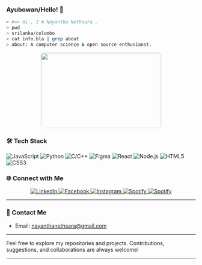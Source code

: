 ### Ayubowan/Hello! 👋

```bash
> #=> Hi , I'm Nayantha Nethsara ,
> pwd
> srilanka/colombo
> cat info.bla | grep about
> about: A computer science & open source enthusianst.
```

<p align="center">
  <img src = "https://media4.giphy.com/media/hq7O4BvUNmjLicWaST/giphy.gif?cid=ecf05e47pxsc80ubn0smax3q06ty9yb6z1l4bznk61o1gyf1&rid=giphy.gif&ct=g" width = "320" height = "200" style="border-radius:5px;"/>
    <!-- a href="https://github.com/anuraghazra/github-readme-stats"><img alt="mihinN's Top Languages" src="https://denvercoder1-github-readme-stats.vercel.app/api/top-langs/?username=mihinN&langs_count=20&layout=compact&theme=react&hide_border=true&bg_color=000000&title_color=F85D7F&icon_color=F8D866&hide=Jupyter%20Notebook,Roff" height="192px"/></a -->
  <br/>
</p>

### 🛠 Tech Stack

![JavaScript](https://img.shields.io/badge/-JavaScript-333333?style=for-the-badge&logo=javascript)
![Python](https://img.shields.io/badge/-Python-333333?style=for-the-badge&logo=python)
![C/C++](https://img.shields.io/badge/-C/C++-333333?style=for-the-badge&logo=c)
![Figma](https://img.shields.io/badge/-Figma-333333?style=for-the-badge&logo=figma)
![React](https://img.shields.io/badge/-React-333333?style=for-the-badge&logo=react)
![Node.js](https://img.shields.io/badge/-Node.js-333333?style=for-the-badge&logo=node.js)
![HTML5](https://img.shields.io/badge/-HTML5-333333?style=for-the-badge&logo=html5)
![CSS3](https://img.shields.io/badge/-CSS3-333333?style=for-the-badge&logo=css3)

### 🌐 Connect with Me

<div align="center">
  <a href="https://www.linkedin.com/in/nayanthanethsara/">
    <img src="https://img.shields.io/badge/-LinkedIn-0A66C2?style=for-the-badge&logo=linkedin&logoColor=white" alt="LinkedIn">
  </a>
  <a href="https://www.facebook.com/nethsara.nayantha/">
    <img src="https://img.shields.io/badge/-Twitter-1DA1F2?style=for-the-badge&logo=facebook&logoColor=white" alt="Facebook">
  </a>
  <a href="https://instagram.com/nayaa.gg">
    <img src="https://img.shields.io/badge/-Instagram-E4405F?style=for-the-badge&logo=instagram&logoColor=white" alt="Instagram">
  </a>
  <a href="https://open.spotify.com/user/31pwcbckpvwkdk3elfgb6hbms3ny">
    <img src="https://img.shields.io/badge/-Spotify-1db954?style=for-the-badge&logo=spotify&logoColor=white" alt="Spotify">
  </a>
    <a href="https://www.behance.net/nayaa_gg">
    <img src="https://img.shields.io/badge/-Behance-053eff?style=for-the-badge&logo=behance&logoColor=white" alt="Spotify">
  </a>
</div>

---

### 📧 Contact Me

- Email: [nayanthanethsara@gmail.com](mailto:nayanthanethsara@gmail.com)

---

Feel free to explore my repositories and projects. Contributions, suggestions, and collaborations are always welcome!

---
